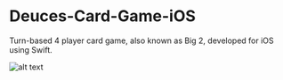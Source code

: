 # Deuces-Card-Game-iOS
Turn-based 4 player card game, also known as Big 2, developed for iOS using Swift.

![alt text](https://rykwan.github.io/images/screenshotDeuces.jpg "Gameplay Screenshot")
